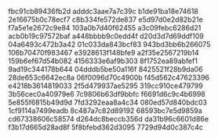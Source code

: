 fbc91cb89436fb2d
adddc3aae7a7c39c
b1de91ba18e74618
2e16675b0c78ecf7
c8b334fe572de837
e5d97d0e2d82b21e
f7a5e1e2672c9e84
103a0b7d40f62455
a3c09febc6286d21
acb0b19c97572baf
a448bbbb9c0edd4f
d20d3d7d69ddf109
04a6493c472b3a42
01c033da843bcf83
943bd3bb6b266075
106b70470f983467
e3928613f148bfe9
a2f35e2567219b14
159b6ef67d54b082
4156333e6af9b303
8f1752ea89abfef1
9ad19c344178b644
04dddb5be50a116f
8425521f28b9da06
28de653c6642ec8a
06f0096d70c4900b
f45d562c47623396
e4218b3614819033
2f5d479937ae5295
319cc910ce479799
3b56cec0a40979e6
7c9806b63df9bbfc
f6691d6c9c4b6998
5e855f6815b49d9d
7fd3292eaa8a4c34
080ed57d840bdc03
1cf9114a7499eadb
8c487a7c82d89192
68593bc7e5d9859a
cd67338606c58574
d264dc8beccb356d
da31b96c6601d86e
f3b17d665d28ad8f
5f8bfebd362d3095
7729d94d0c387c4c
